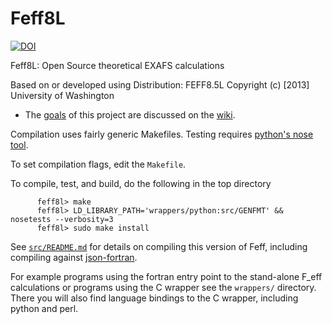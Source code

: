 Feff8L
======

[![DOI](https://zenodo.org/badge/doi/10.5281/zenodo.20629.svg)](http://dx.doi.org/10.5281/zenodo.20629)


Feff8L: Open Source theoretical EXAFS calculations

Based on or developed using Distribution: FEFF8.5L
Copyright (c) [2013] University of Washington

* The
  [goals](https://github.com/xraypy/feff85exafs/wiki/Goals-of-the-feff85exafs-project)
  of this project are discussed on the
  [wiki](https://github.com/xraypy/feff85exafs/wiki).

Compilation uses fairly generic Makefiles.  Testing requires
[python's nose tool](https://nose.readthedocs.org/en/latest/).

To set compilation flags, edit the `Makefile`.

To compile, test, and build, do the following in the top directory

```
	  feff8l> make
	  feff8l> LD_LIBRARY_PATH='wrappers/python:src/GENFMT' && nosetests --verbosity=3
	  feff8l> sudo make install
```

See [`src/README.md`](src/README.md) for details on compiling this
version of Feff, including compiling against
[json-fortran](https://github.com/jacobwilliams/json-fortran).

For example programs using the fortran entry point to the stand-alone
F_eff calculations or programs using the C wrapper see the `wrappers/`
directory.  There you will also find language bindings to the C
wrapper, including python and perl.
